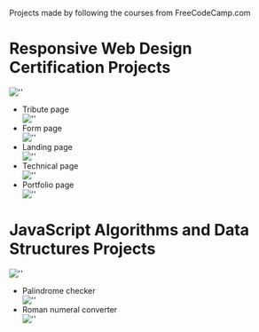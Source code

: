 Projects made by following the courses from FreeCodeCamp.com
# Responsive Web Design Certification Projects
 
![''](./certifications/Responsive-Web-Design-Certification.png)

* Tribute page<br>
    ![''](./Responsive-Web-Design-Certification/tribute-project/tribute-design.png)
* Form page<br>
    ![''](./Responsive-Web-Design-Certification/form-project/form-design.png)
* Landing page<br>
    ![''](./Responsive-Web-Design-Certification/landing-project/landing-design.png)
* Technical page<br>
    ![''](./Responsive-Web-Design-Certification/technical-project/technical-design.png)
* Portfolio page<br>
    ![''](./Responsive-Web-Design-Certification/portfolio-project/portfolio-design.png)
# JavaScript Algorithms and Data Structures Projects
![''](./certifications/JavaScript-Algorithms-and-Data-Structures-Certification.png)
* Palindrome checker<br>
    ![''](./JavaScript-Algorithms-and-Data-Structures/palindrome-checker/palindrome-checker.png)
* Roman numeral converter<br>
    ![''](./JavaScript-Algorithms-and-Data-Structures/roman-numeral-converter/roman-numeral-project.png.png)